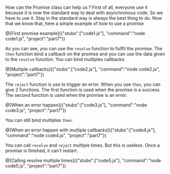 How can the Promise class can help us ? First of all, everyone use it because it is now the standard way to deal with asynchronous code. So we have to use it. Stay in the standard way is always the best thing to do. Now that we know that, here a simple example of how to use a promise

@[First promise example]({"stubs":["code1.js"], "command":"node code1.js", "project":"part7"})

As you can see, you can use the `resolve` function to fullfil the promise. The `then` function bind a callback on the promise and you can use the data given to the `resolve` function. You can bind multiples callbacks:

@[Multiple callbacks]({"stubs":["code2.js"], "command":"node code2.js", "project":"part7"})

The `reject` function is use to trigger an error. When you use `then`, you can give 2 functions. The first function is used when the promise is a success. The second function is used when the promise is an error.

@[When an error happen]({"stubs":["code3.js"], "command":"node code3.js", "project":"part7"})

You can still bind multiples `then`:

@[When an error happen with multiple callbacks]({"stubs":["code4.js"], "command":"node code4.js", "project":"part7"})

You can call `resolve` and `reject` multiple times. But this is useless. Once a promise is finished, it can't restart.

@[Calling resolve multiple times]({"stubs":["code5.js"], "command":"node code5.js", "project":"part7"})